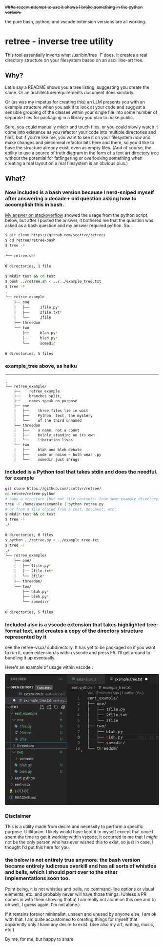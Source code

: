 ###~~a recent attempt to use it shows I broke something in the python version.~~

the pure bash, python, and vscode extension versions are all working. 

# retree - inverse tree utility

This tool essentially inverts what /usr/bin/tree -F does. It creates a real directory structure on your filesystem based on an ascii line-art tree. 

## Why?
Let's say a README shows you a tree listing, suggesting you create the same. Or an architecture/requirements document does similarly. 

Or (as was my impetus for creating this) an LLM presents you with an example structure when you ask it to look at your code and suggest a sensible grouping of the classes within your single file into some number of separate files for packaging in a library you plan to make public. 

Sure, you could manually mkdir and touch files, or you could slowly watch it come into existence as you refactor your code into multiple directories and files, but if you're like me, you want to see it on your filesystem *now* and make changes and piecemeal refactor bits here and there, so you'd like to have the structure already exist, even as empty files. (And of course, the ability to use a source of truth diagram in the form of a text art directory tree without the potential for fatfingering or overlooking something when creating a real layout on a real filesystem is an obvious plus.)

## What? 
### Now included is a bash version because I nerd-sniped myself after answering a decade+ old question asking how to accomplish this in bash.
[My answer on stackoverflow](https://stackoverflow.com/a/79106673/27893564) showed the usage from the python script below, but after I posted the answer, it bothered me that the question was asked as a bash question and my answer required python. So...

```bash
$ git clone https://github.com/scottvr/retree/
$ cd retree/retree-bash
$ tree -F
.
└── retree.sh*

0 directories, 1 file

$ mkdir test && cd test
$ bash ../retree.sh < ../../example_tree.txt
$ tree -F
.
└── retree_example
    ├── one
    │   ├──     1file.py*
    │   ├──     2file.txt*
    │   └──     3file
    ├── threedom
    └── two
        ├──     blah.py*
        ├──     bleh.py*
        └──     somedir

6 directories, 5 files
```

### example_tree above, as haiku
---

```
.
└── retree_example/
    ├──    retree_example
    ├──    branches split,
    ├──    names speak no purpose
    ├── one
    │   ├──    three files lie in wait  
    │   ├──    Python, text, the mystery  
    │   └──    of the third unnamed
    ├── threedom
    │   ├──    a name, not a count
    │   ├──    boldly standing on its own
    │   └──    liberation lives
    └── two
    │   ├──    blah and bleh debate
    │   ├──    code or noise — both wear .py
    │   └──    somedir just shrugs
```

### Included is a Python tool that takes stdin and does the needful. for example 
```bash
git clone https://github.com/scottvr/retree/
cd retree/retree-python
# copy a structure (but not file contents) from some example directory:
tree -F /home/user/example | python retree.py
# or from a file copied from a chat, document, etc:
$ mkdir test && cd test
$ tree -F
./

0 directories, 0 files
$ python ../retree.py < ../example_tree.txt
$ tree -F
./
└── retree_example/
    ├── one/
    │   ├── 1file.py*
    │   ├── 2file.txt*
    │   └── 3file*
    ├── threedom/
    └── two/
        ├── blah.py*
        ├── bleh.py*
        └── somedir/

6 directories, 5 files
```

### Included also is a vscode extension that takes highlighted tree-format text, and creates a copy of the directory structure represented by it
see the retree-vscx/ subdirectory. It has yet to be packaged so if you want to run it, open extension.ts within vscode and press F5. I'll get around to bundling it up eventually.

Here's an example of usage within vscode :

![the last image from a series of five showing usage with the vscode extension](retree-vscx/docs/images/ss-5.png)

### Disclaimer
This is a utility made from desire and necessity to perform a specific purpose. Utilitarian. I likely would have kept it to myself except that once I spent the time to get it working within vscode, it occurred to me that I *might* not be the only person who has ever wished this to exist, so just in case, I thought I'd put this here for you. 

### the below is not entirely true anymore.  the bash version became entirely ludicrous overkill and has all sorts of whistles and bells, which I should port over to the other implementations soon too.

Point being, it is not whistles and bells, no command-line options or visual elements, etc. and probably never will have those things. (Unless a PR comes in with them showing that a) I am really not alone on this one and b) oh well, I guess again, I'm not alone.) 

If it remains forever minimalist, unseen and unused by anyone else, I am ok with that. I am quite accustomed to creating things for myself that apparently only I have any desire to exist. (See also my art, writing, music, etc.)

By me, for me, but happy to share.  
